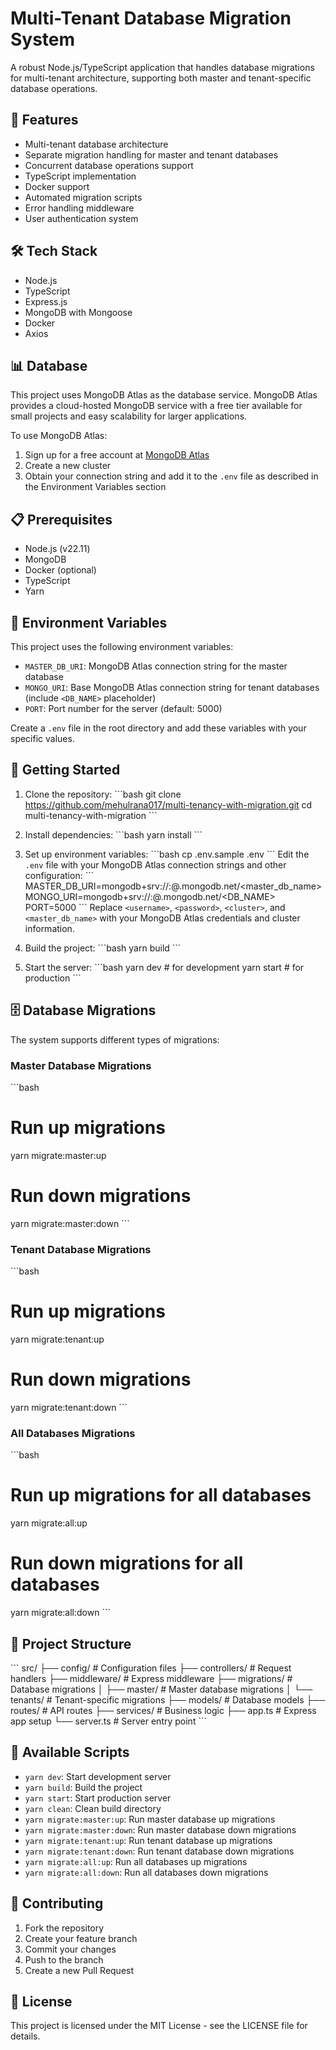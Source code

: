 # Multi-Tenant Database Migration System

A robust Node.js/TypeScript application that handles database migrations for multi-tenant architecture, supporting both master and tenant-specific database operations.

## 🌟 Features

- Multi-tenant database architecture
- Separate migration handling for master and tenant databases
- Concurrent database operations support
- TypeScript implementation
- Docker support
- Automated migration scripts
- Error handling middleware
- User authentication system

## 🛠️ Tech Stack

- Node.js
- TypeScript
- Express.js
- MongoDB with Mongoose
- Docker
- Axios

## 📊 Database

This project uses MongoDB Atlas as the database service. MongoDB Atlas provides a cloud-hosted MongoDB service with a free tier available for small projects and easy scalability for larger applications.

To use MongoDB Atlas:

1. Sign up for a free account at [MongoDB Atlas](https://www.mongodb.com/cloud/atlas)
2. Create a new cluster
3. Obtain your connection string and add it to the `.env` file as described in the Environment Variables section

## 📋 Prerequisites

- Node.js (v22.11)
- MongoDB
- Docker (optional)
- TypeScript
- Yarn

## 🔐 Environment Variables

This project uses the following environment variables:

- `MASTER_DB_URI`: MongoDB Atlas connection string for the master database
- `MONGO_URI`: Base MongoDB Atlas connection string for tenant databases (include `<DB_NAME>` placeholder)
- `PORT`: Port number for the server (default: 5000)

Create a `.env` file in the root directory and add these variables with your specific values.

## 🚀 Getting Started

1. Clone the repository:
   \`\`\`bash
   git clone https://github.com/mehulrana017/multi-tenancy-with-migration.git
   cd multi-tenancy-with-migration
   \`\`\`

2. Install dependencies:
   \`\`\`bash
   yarn install
   \`\`\`

3. Set up environment variables:
   \`\`\`bash
   cp .env.sample .env
   \`\`\`
   Edit the `.env` file with your MongoDB Atlas connection strings and other configuration:
   \`\`\`
   MASTER_DB_URI=mongodb+srv://<username>:<password>@<cluster>.mongodb.net/<master_db_name>
   MONGO_URI=mongodb+srv://<username>:<password>@<cluster>.mongodb.net/<DB_NAME>
   PORT=5000
   \`\`\`
   Replace `<username>`, `<password>`, `<cluster>`, and `<master_db_name>` with your MongoDB Atlas credentials and cluster information.

4. Build the project:
   \`\`\`bash
   yarn build
   \`\`\`

5. Start the server:
   \`\`\`bash
   yarn dev # for development
   yarn start # for production
   \`\`\`

## 🗄️ Database Migrations

The system supports different types of migrations:

### Master Database Migrations

\`\`\`bash

# Run up migrations

yarn migrate:master:up

# Run down migrations

yarn migrate:master:down
\`\`\`

### Tenant Database Migrations

\`\`\`bash

# Run up migrations

yarn migrate:tenant:up

# Run down migrations

yarn migrate:tenant:down
\`\`\`

### All Databases Migrations

\`\`\`bash

# Run up migrations for all databases

yarn migrate:all:up

# Run down migrations for all databases

yarn migrate:all:down
\`\`\`

## 📁 Project Structure

\`\`\`
src/
├── config/ # Configuration files
├── controllers/ # Request handlers
├── middleware/ # Express middleware
├── migrations/ # Database migrations
│ ├── master/ # Master database migrations
│ └── tenants/ # Tenant-specific migrations
├── models/ # Database models
├── routes/ # API routes
├── services/ # Business logic
├── app.ts # Express app setup
└── server.ts # Server entry point
\`\`\`

<!-- ## 🐳 Docker Support

To run the application using Docker:

\`\`\`bash

# Build and start containers

docker-compose up --build

# Stop containers

docker-compose down
\`\`\` -->

## 🔧 Available Scripts

- `yarn dev`: Start development server
- `yarn build`: Build the project
- `yarn start`: Start production server
- `yarn clean`: Clean build directory
- `yarn migrate:master:up`: Run master database up migrations
- `yarn migrate:master:down`: Run master database down migrations
- `yarn migrate:tenant:up`: Run tenant database up migrations
- `yarn migrate:tenant:down`: Run tenant database down migrations
- `yarn migrate:all:up`: Run all databases up migrations
- `yarn migrate:all:down`: Run all databases down migrations

## 🤝 Contributing

1. Fork the repository
2. Create your feature branch
3. Commit your changes
4. Push to the branch
5. Create a new Pull Request

## 📝 License

This project is licensed under the MIT License - see the LICENSE file for details.
